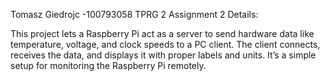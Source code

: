 Tomasz Giedrojc -100793058 
TPRG 2 Assignment 2 Details:

This project lets a Raspberry Pi act as a server to send hardware data like temperature, voltage, and clock speeds to a PC client. 
The client connects, receives the data, and displays it with proper labels and units. It’s a simple setup for monitoring the Raspberry Pi remotely.
